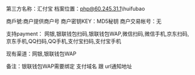﻿第三方名称：汇付宝
档案位置：php@60.245.31.1\huifubao

商戶號:商户提供商户号
商户密钥KEY：MD5秘钥
商户交易帐号：无

支持payment： 网银,银联钱包扫码,银联钱包WAP,微信扫码,微信手机,京东扫码,京东手机,QQ扫码,QQ手机,支付宝扫码,支付宝手机

现有渠道：网银,银联钱包WAP

备注：银联钱包WAP需要绑定 支付域名 跟 url通知地址